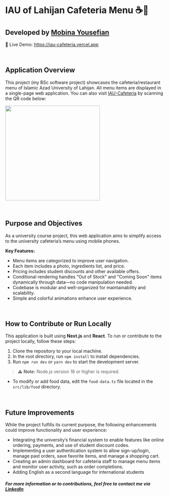 # IAU of Lahijan Cafeteria Menu ☕🧁

## Developed by [Mobina Yousefian](https://linkedin.com/in/mobina-yousefian)

📍 Live Demo: https://iau-cafeteria.vercel.app

 

## Application Overview

This project (my BSc software project) showcases the cafeteria/restaurant menu of Islamic Azad University of Lahijan. All menu items are displayed in a single-page web application. You can also visit [IAU-Cafeteria](https://iau-cafeteria.vercel.app/) by scanning the QR code below:

<img src="https://github.com/user-attachments/assets/bf2d6b86-bce0-475d-bffc-922d95eddfdb?raw=true" width="300" />

 

## Purpose and Objectives

As a university course project, this web application aims to simplify access to the university cafeteria’s menu using mobile phones.

**Key Features:**

- Menu items are categorized to improve user navigation.
- Each item includes a photo, ingredients list, and price.
- Pricing includes student discounts and other available offers.
- Conditional rendering handles "Out of Stock" and "Coming Soon" items dynamically through data—no code manipulation needed.
- Codebase is modular and well-organized for maintainability and scalability.
- Simple and colorful animations enhance user experience.

 

## How to Contribute or Run Locally

This application is built using **Next.js** and **React**. To run or contribute to the project locally, follow these steps:

1. Clone the repository to your local machine.
2. In the root directory, run `npm install` to install dependencies.
3. Run `npm run dev` or `yarn dev` to start the development server.

> ⚠️ **Note:** Node.js version 18 or higher is required.

- To modify or add food data, edit the `food-data.ts` file located in the `src/lib/food` directory.

 

## Future Improvements

While the project fulfills its current purpose, the following enhancements could improve functionality and user experience:

- Integrating the university’s financial system to enable features like online ordering, payments, and use of student discount codes.
- Implementing a user authentication system to allow sign-up/login, manage past orders, save favorite items, and manage a shopping cart.
- Creating an admin dashboard for cafeteria staff to manage menu items and monitor user activity, such as order completions.
- Adding English as a second language for international students
 

##### For more information or to contributions, feel free to contact me via [LinkedIn](https://linkedin.com/in/mobina-yousefian)
